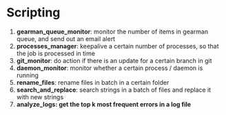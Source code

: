 # Scripting

1. <b>gearman_queue_monitor</b>: monitor the number of items in gearman queue, and send out an email alert
2. <b>processes_manager</b>: keepalive a certain number of processes, so that the job is processed in time
3. <b>git_monitor</b>: do action if there is an update for a certain branch in git
4. <b>daemon_monitor</b>: monitor whether a certain process / daemon is running
5. <b>rename_files</b>: rename files in batch in a certain folder
6. <b>search_and_replace</b>: search strings in a batch of files and replace it with new strings
7. <b>analyze_logs<b>: get the top k most frequent errors in a log file
